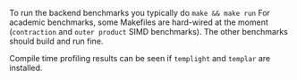 To run the backend benchmarks you typically do `make && make run`
For academic benchmarks, some Makefiles are hard-wired at the moment (`contraction` and `outer product` SIMD benchmarks). 
The other benchmarks should build and run fine.

Compile time profiling results can be seen if `templight` and `templar` are installed.